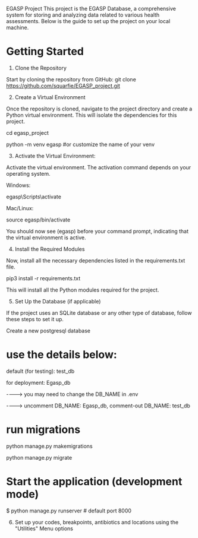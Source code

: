 EGASP Project
This project is the EGASP Database, a comprehensive system for storing and analyzing data related to various health assessments. Below is the guide to set up the project on your local machine.

# Getting Started
1. Clone the Repository

Start by cloning the repository from GitHub:
 git clone https://github.com/squarfie/EGASP_project.git


2. Create a Virtual Environment

Once the repository is cloned, navigate to the project directory and create a Python virtual environment. This will isolate the dependencies for this project.


cd egasp_project

python -m venv egasp #or customize the name of your venv

3. Activate the Virtual Environment:
   
Activate the virtual environment. The activation command depends on your operating system.

Windows:

egasp\Scripts\activate

Mac/Linux:

source egasp/bin/activate

You should now see (egasp) before your command prompt, indicating that the virtual environment is active.

4. Install the Required Modules

Now, install all the necessary dependencies listed in the requirements.txt file.

 pip3 install -r requirements.txt

This will install all the Python modules required for the project.

5. Set Up the Database (if applicable)

If the project uses an SQLite database or any other type of database, follow these steps to set it up.

Create a new postgresql database

# use the details below:
default (for testing): test_db 

for deployment: Egasp_db  

----> you may need to change the DB_NAME in .env 

----> uncomment DB_NAME: Egasp_db, comment-out DB_NAME: test_db


# run migrations

python manage.py makemigrations

python manage.py migrate

# Start the application (development mode)
$ python manage.py runserver # default port 8000

6. Set up your codes, breakpoints, antibiotics and locations using the "Utilities" Menu options





